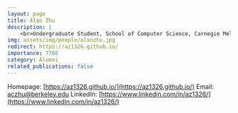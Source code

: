 ```yaml
---
layout: page
title: Alan Zhu
description: |
    <br>Undergraduate Student, School of Computer Science, Carnegie Mellon University<br>Jul 2021 -- Sep 2022<br><span style='color:blue'>PhD Student, Department of EECS at University of California, Berkeley</span>
img: assets/img/people/alanzhu.jpg
redirect: https://az1326.github.io/
importance: 7768
category: Alumni
related_publications: false
---
```

Homepage: [https://az1326.github.io/](https://az1326.github.io/)
Email: [aczhu@berkeley.edu](mailto:aczhu@berkeley.edu)
LinkedIn: [https://www.linkedin.com/in/az1326/](https://www.linkedin.com/in/az1326/)
